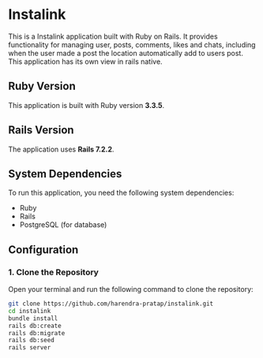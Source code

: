 # Instalink

This is a Instalink application built with Ruby on Rails. It provides functionality for managing user, posts, comments, likes and chats, including when the user made a post the location automatically add to users post. This application has its own view in rails native.

## Ruby Version

This application is built with Ruby version **3.3.5**.

## Rails Version

The application uses **Rails 7.2.2**.

## System Dependencies

To run this application, you need the following system dependencies:

- Ruby
- Rails
- PostgreSQL (for database)

## Configuration

### 1. Clone the Repository

Open your terminal and run the following command to clone the repository:

```bash
git clone https://github.com/harendra-pratap/instalink.git
cd instalink
bundle install
rails db:create
rails db:migrate
rails db:seed
rails server
```